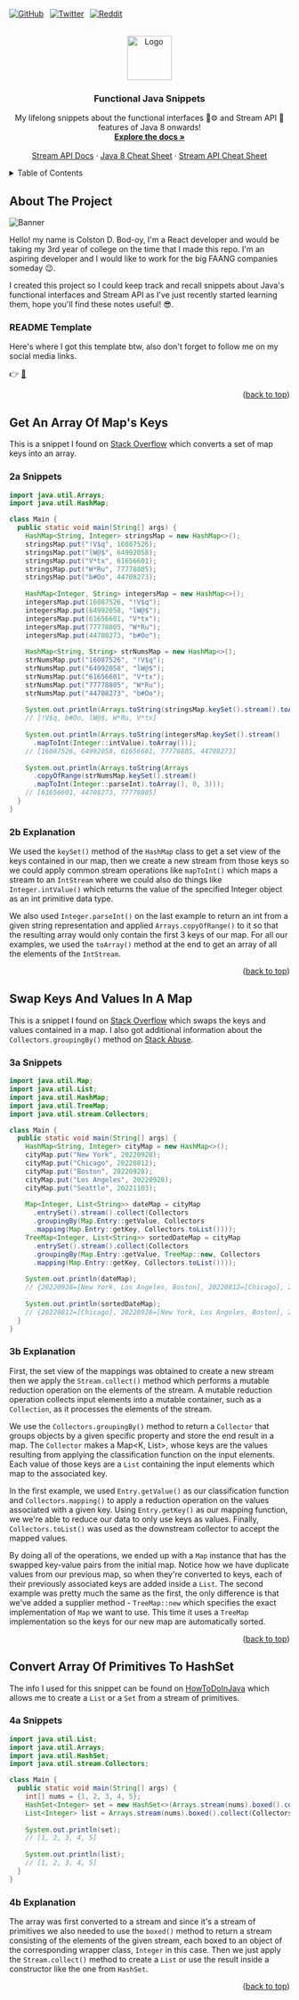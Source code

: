 <div id="top"></div>
<!--
*** Thanks for checking out the Best-README-Template. If you have a suggestion
*** that would make this better, please fork the repo and create a pull request
*** or simply open an issue with the tag "enhancement".
*** Don't forget to give the project a star!
*** Thanks again! Now go create something AMAZING! :D
-->



<!-- PROJECT SHIELDS -->
<!--
*** I'm using markdown "reference style" links for readability.
*** Reference links are enclosed in brackets [ ] instead of parentheses ( ).
*** See the bottom of this document for the declaration of the reference variables
*** for contributors-url, forks-url, etc. This is an optional, concise syntax you may use.
*** https://www.markdownguide.org/basic-syntax/#reference-style-links
-->
[![GitHub][github-shield]][github-url]&ensp;
[![Twitter][twitter-shield]][twitter-url]&ensp;
[![Reddit][reddit-shield]][reddit-url]&ensp;



<!-- PROJECT LOGO -->
<br />
<div align="center">
  <a href="https://github.com/othneildrew/Best-README-Template">
    <img src="images/logo.png" alt="Logo" width="80" height="80">
  </a>

  <h3 align="center">Functional Java Snippets</h3>

  <p align="center">
    My lifelong snippets about the functional interfaces 🤖⚙️ and Stream API 🧵 features of Java 8 onwards!
    <br />
    <a href="https://docs.oracle.com/en/java/"><strong>Explore the docs »</strong></a>
    <br />
    <br />
    <a href="https://java-8-tips.readthedocs.io/en/stable/quickintro.html">Stream API Docs</a>
    ·
    <a href="https://philvarner.github.io/pages/modern-java.html">Java 8 Cheat Sheet</a>
    ·
    <a href="https://www.logicbig.com/tutorials/core-java-tutorial/java-util-stream/stream-cheat-sheet.html">Stream API Cheat Sheet</a>
  </p>
</div>



<!-- TABLE OF CONTENTS -->
<details>
  <summary>Table of Contents</summary>
  <ol>
    <li>
      <a href="#about-the-project">About The Project</a>
      <ul>
        <li><a href="#readme-template">README Template</a></li>
      </ul>
    </li>
    <li>
      <a href="#get-an-array-of-maps-keys">Get An Array Of Map's Keys</a>
      <ul>
        <li><a href="#2a-snippets">Snippets</a></li>
        <li><a href="#2b-explanation">Explanation</a></li>
      </ul>
    </li>
    <li>
      <a href="#swap-keys-and-values-in-a-map">Swap Keys And Values In A Map</a>
      <ul>
        <li><a href="#3a-snippets">Snippets</a></li>
        <li><a href="#3b-explanation">Explanation</a></li>
      </ul>
    </li>
    <li>
      <a href="#convert-array-of-primitives-to-hashset">Convert Array Of Primitives To HashSet</a>
      <ul>
        <li><a href="#4a-snippets">Snippets</a></li>
        <li><a href="#4b-explanation">Explanation</a></li>
      </ul>
    </li>
  </ol>
</details>



<!-- ABOUT THE PROJECT -->
## About The Project

![Banner][java-logo]

Hello! my name is Colston D. Bod-oy, I'm a React developer and would be taking my 3rd year of college on the time that I made this repo. I'm an aspiring developer and I would like to work for the big FAANG companies someday 😉.  
  
I created this project so I could keep track and recall snippets about Java's functional interfaces and Stream API as I've just recently started learning them, hope you'll find these notes useful! 😎.


### README Template

Here's where I got this template btw, also don't forget to follow me on my social media links.

👉 [📒](https://github.com/othneildrew/Best-README-Template)

<p align="right">(<a href="#top">back to top</a>)</p>



<!-- GET AN ARRAY OF MAPS KEYS -->
## Get An Array Of Map's Keys 

This is a snippet I found on [Stack Overflow](https://stackoverflow.com/questions/39891112/get-an-array-from-a-map-and-convert-the-keys) which converts a set of map keys into an array.

### 2a Snippets

  ```java
  import java.util.Arrays;
  import java.util.HashMap;

  class Main {
    public static void main(String[] args) {
      HashMap<String, Integer> stringsMap = new HashMap<>();
      stringsMap.put("!V$q", 16087526);
      stringsMap.put("lW@$", 64992058);
      stringsMap.put("V*tx", 61656601);
      stringsMap.put("W*Ru", 77778805);
      stringsMap.put("b#Oo", 44708273);
    
      HashMap<Integer, String> integersMap = new HashMap<>();
      integersMap.put(16087526, "!V$q");
      integersMap.put(64992058, "lW@$");
      integersMap.put(61656601, "V*tx");
      integersMap.put(77778805, "W*Ru");
      integersMap.put(44708273, "b#Oo");
    
      HashMap<String, String> strNumsMap = new HashMap<>();
      strNumsMap.put("16087526", "!V$q");
      strNumsMap.put("64992058", "lW@$");
      strNumsMap.put("61656601", "V*tx");
      strNumsMap.put("77778805", "W*Ru");
      strNumsMap.put("44708273", "b#Oo");
    
      System.out.println(Arrays.toString(stringsMap.keySet().stream().toArray()));  
      // [!V$q, b#Oo, lW@$, W*Ru, V*tx]
      
      System.out.println(Arrays.toString(integersMap.keySet().stream()  
        .mapToInt(Integer::intValue).toArray()));  
      // [16087526, 64992058, 61656601, 77778805, 44708273]
      
      System.out.println(Arrays.toString(Arrays
        .copyOfRange(strNumsMap.keySet().stream()
        .mapToInt(Integer::parseInt).toArray(), 0, 3)));  
      // [61656601, 44708273, 77778805]
    }
  }
  ```

### 2b Explanation

We used the ```keySet()``` method of the ```HashMap``` class to get a set view of the keys contained in our map, then we create a new stream from those keys so we could apply common stream operations like ```mapToInt()``` which maps a stream to an ```IntStream``` where we could also do things like ```Integer.intValue()``` which returns the value of the specified Integer object as an int primitive data type.  
  
We also used ```Integer.parseInt()``` on the last example to return an int from a given string representation and applied ```Arrays.copyOfRange()``` to it so that the resulting array would only contain the first 3 keys of our map. For all our examples, we used the ```toArray()``` method at the end to get an array of all the elements of the ```IntStream```.

<p align="right">(<a href="#top">back to top</a>)</p>



<!-- SWAP KEYS AND VALUES IN A MAP -->
## Swap Keys And Values In A Map 

This is a snippet I found on [Stack Overflow](https://stackoverflow.com/questions/4436999/how-to-swap-keys-and-values-in-a-map-elegantly) which swaps the keys and values contained in a map. I also got additional information about the ```Collectors.groupingBy()``` method on [Stack Abuse](https://stackabuse.com/guide-to-java-8-collectors-groupingby/).

### 3a Snippets

  ```java
  import java.util.Map;
  import java.util.List;
  import java.util.HashMap;
  import java.util.TreeMap;
  import java.util.stream.Collectors;

  class Main {
    public static void main(String[] args) {
      HashMap<String, Integer> cityMap = new HashMap<>();
      cityMap.put("New York", 20220928);
      cityMap.put("Chicago", 20220812);
      cityMap.put("Boston", 20220928);
      cityMap.put("Los Angeles", 20220928);
      cityMap.put("Seattle", 20221103);
    
      Map<Integer, List<String>> dateMap = cityMap  
        .entrySet().stream().collect(Collectors  
        .groupingBy(Map.Entry::getValue, Collectors  
        .mapping(Map.Entry::getKey, Collectors.toList()))); 
      TreeMap<Integer, List<String>> sortedDateMap = cityMap  
        .entrySet().stream().collect(Collectors  
        .groupingBy(Map.Entry::getValue, TreeMap::new, Collectors  
        .mapping(Map.Entry::getKey, Collectors.toList())));
    
      System.out.println(dateMap);
      // {20220928=[New York, Los Angeles, Boston], 20220812=[Chicago], 20221103=[Seattle]}
    
      System.out.println(sortedDateMap);
      // {20220812=[Chicago], 20220928=[New York, Los Angeles, Boston], 20221103=[Seattle]}
    }
  }
  ```

### 3b Explanation

First, the set view of the mappings was obtained to create a new stream then we apply the ```Stream.collect()``` method which performs a mutable reduction operation on the elements of the stream. A mutable reduction operation collects input elements into a mutable container, such as a ```Collection```, as it processes the elements of the stream.  
  
We use the ```Collectors.groupingBy()``` method to return a ```Collector``` that groups objects by a given specific property and store the end result in a map. The ```Collector``` makes a Map<K, List<T>>, whose keys are the values resulting from applying the classification function on the input elements. Each value of those keys are a ```List``` containing the input elements which map to the associated key.  
  
In the first example, we used ```Entry.getValue()``` as our classification function and ```Collectors.mapping()``` to apply a reduction operation on the values associated with a given key. Using ```Entry.getKey()``` as our mapping function, we we're able to reduce our data to only use keys as values. Finally, ```Collectors.toList()``` was used as the downstream collector to accept the mapped values.  
  
By doing all of the operations, we ended up with a ```Map``` instance that has the swapped key-value pairs from the initial map. Notice how we have duplicate values from our previous map, so when they're converted to keys, each of their previously associated keys are added inside a ```List```. The second example was pretty much the same as the first, the only difference is that we've added a supplier method - ```TreeMap::new``` which specifies the exact implementation of ```Map``` we want to use. This time it uses a ```TreeMap``` implementation so the keys for our new map are automatically sorted.     

<p align="right">(<a href="#top">back to top</a>)</p>



<!-- CONVERT ARRAY OF PRIMITIVES TO HASHSET -->
## Convert Array Of Primitives To HashSet

The info I used for this snippet can be found on [HowToDoInJava](https://howtodoinjava.com/java8/java8-boxed-intstream/) which allows me to create a ```List``` or a ```Set``` from a stream of primitives.

### 4a Snippets

  ```java
  import java.util.List;
  import java.util.Arrays;
  import java.util.HashSet;
  import java.util.stream.Collectors;

  class Main {
    public static void main(String[] args) {
      int[] nums = {1, 2, 3, 4, 5};
      HashSet<Integer> set = new HashSet<>(Arrays.stream(nums).boxed().collect(Collectors.toSet()));
      List<Integer> list = Arrays.stream(nums).boxed().collect(Collectors.toList());
        
      System.out.println(set);
      // [1, 2, 3, 4, 5]
        
      System.out.println(list);
      // [1, 2, 3, 4, 5]
    }
  }
  ```
  
### 4b Explanation

The array was first converted to a stream and since it's a stream of primitives we also needed to use the ```boxed()``` method to return a stream consisting of the elements of the given stream, each boxed to an object of the corresponding wrapper class, ```Integer``` in this case. Then we just apply the ```Stream.collect()``` method to create a ```List``` or use the result inside a constructor like the one from ```HashSet```.     

<p align="right">(<a href="#top">back to top</a>)</p>
  


<!-- MARKDOWN LINKS & IMAGES -->
<!-- https://www.markdownguide.org/basic-syntax/#reference-style-links -->
[github-shield]: https://img.shields.io/github/followers/ColstonBod-oy?style=social
[github-url]: https://github.com/ColstonBod-oy
[twitter-shield]: https://img.shields.io/twitter/follow/OyColston?style=social
[twitter-url]: https://twitter.com/OyColston
[reddit-shield]: https://img.shields.io/reddit/user-karma/combined/Coldz-Stone?style=social
[reddit-url]: https://www.reddit.com/user/Coldz-Stone
[java-logo]: images/java-logo.png
